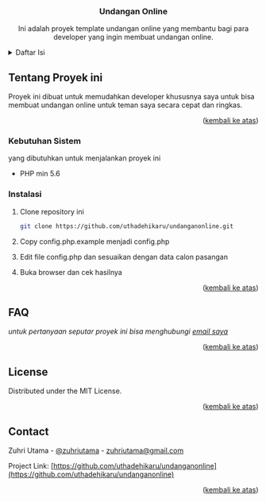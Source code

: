 <a name="readme-top"></a>
<br />
<div align="center">

<h3 align="center">Undangan Online</h3>

  <p align="center">
    Ini adalah proyek template undangan online yang membantu bagi para developer yang ingin membuat undangan online.
  </p>
</div>

<!-- TABLE OF CONTENTS -->
<details>
  <summary>Daftar Isi</summary>
  <ol>
    <li>
      <a href="#tentang-proyek-ini">Tentang Proyek Ini</a>
    </li>
    <li>
      <a href="#faq">FAQ</a>
    </li>
    <li>
      <a href="#license">Lisensi</a>
    </li>
    <li>
      <a href="#contact">Contact</a>
    </li>
  </ol>
</details>

<!-- ABOUT THE PROJECT -->
## Tentang Proyek ini

Proyek ini dibuat untuk memudahkan developer khususnya saya untuk bisa membuat undangan online untuk teman saya secara cepat dan ringkas.

<p align="right">(<a href="#readme-top">kembali ke atas</a>)</p>

### Kebutuhan Sistem

yang dibutuhkan untuk menjalankan proyek ini
* PHP min 5.6

### Instalasi

1. Clone repository ini
   ```sh
   git clone https://github.com/uthadehikaru/undanganonline.git
   ```
2. Copy config.php.example menjadi config.php

3. Edit file config.php dan sesuaikan dengan data calon pasangan

4. Buka browser dan cek hasilnya

<p align="right">(<a href="#readme-top">kembali ke atas</a>)</p>

<!-- USAGE EXAMPLES -->
## FAQ

_untuk pertanyaan seputar proyek ini bisa menghubungi [email saya](mailto:zuhriutama@gmail.com)_

<p align="right">(<a href="#readme-top">kembali ke atas</a>)</p>

<!-- LICENSE -->
## License

Distributed under the MIT License.

<p align="right">(<a href="#readme-top">kembali ke atas</a>)</p>



<!-- CONTACT -->
## Contact

Zuhri Utama - [@zuhriutama](https://twitter.com/zuhriutama) - zuhriutama@gmail.com

Project Link: [https://github.com/uthadehikaru/undanganonline](https://github.com/uthadehikaru/undanganonline)

<p align="right">(<a href="#readme-top">kembali ke atas</a>)</p>